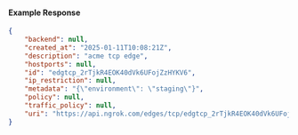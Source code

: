<!-- Code generated for API Clients. DO NOT EDIT. -->

#### Example Response

```json
{
	"backend": null,
	"created_at": "2025-01-11T10:08:21Z",
	"description": "acme tcp edge",
	"hostports": null,
	"id": "edgtcp_2rTjkR4EOK40dVk6UFojZzHYKV6",
	"ip_restriction": null,
	"metadata": "{\"environment\": \"staging\"}",
	"policy": null,
	"traffic_policy": null,
	"uri": "https://api.ngrok.com/edges/tcp/edgtcp_2rTjkR4EOK40dVk6UFojZzHYKV6"
}
```
